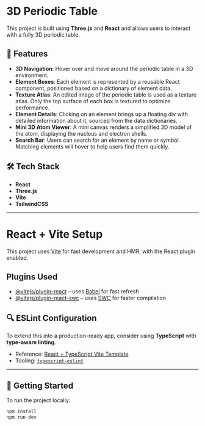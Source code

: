 # 3D Periodic Table

This project is built using **Three.js** and **React** and allows users to interact with a fully 3D periodic table.

## 🔬 Features

- **3D Navigation**: Hover over and move around the periodic table in a 3D environment.
- **Element Boxes**: Each element is represented by a reusable React component, positioned based on a dictionary of element data.
- **Texture Atlas**: An edited image of the periodic table is used as a texture atlas. Only the top surface of each box is textured to optimize performance.
- **Element Details**: Clicking on an element brings up a floating div with detailed information about it, sourced from the data dictionaries.
- **Mini 3D Atom Viewer**: A mini canvas renders a simplified 3D model of the atom, displaying the nucleus and electron shells.
- **Search Bar**: Users can search for an element by name or symbol. Matching elements will hover to help users find them quickly.

## 🛠️ Tech Stack

- **React**
- **Three.js**
- **Vite**
- **TailwindCSS**

---

# React + Vite Setup

This project uses [Vite](https://vitejs.dev/) for fast development and HMR, with the React plugin enabled.

## Plugins Used

- [@vitejs/plugin-react](https://github.com/vitejs/vite-plugin-react/blob/main/packages/plugin-react) – uses [Babel](https://babeljs.io/) for fast refresh
- [@vitejs/plugin-react-swc](https://github.com/vitejs/vite-plugin-react/blob/main/packages/plugin-react-swc) – uses [SWC](https://swc.rs/) for faster compilation

## 🔍 ESLint Configuration

To extend this into a production-ready app, consider using **TypeScript** with **type-aware linting**.

- Reference: [React + TypeScript Vite Template](https://github.com/vitejs/vite/tree/main/packages/create-vite/template-react-ts)
- Tooling: [`typescript-eslint`](https://typescript-eslint.io)

---

## 🚀 Getting Started

To run the project locally:

```bash
npm install
npm run dev
